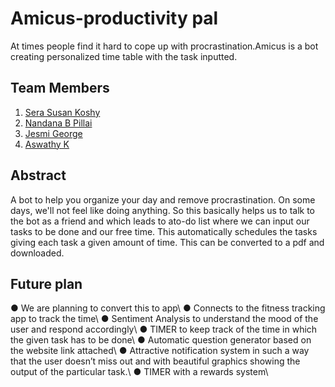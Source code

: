 # Amicus-productivity pal
   At times people find it hard to cope up with procrastination.Amicus is a bot creating personalized time table with the task inputted. 
   
 
## Team Members
1. [Sera Susan Koshy](https://github.com/serasusan)
2. [Nandana B Pillai](https://github.com/Nandanabpillai)
3. [Jesmi George](https://github.com/jesmigeorge)
4. [Aswathy K](https://github.com/aswathy5k)


## Abstract
A bot to help you organize your day and remove procrastination. On some days, we'll not feel like doing anything. So this basically helps us to talk to the bot as a
friend and which leads to ato-do list where we can input our tasks to be done and our free time. This automatically schedules the tasks giving each task a given amount of time. This can be converted to a pdf and downloaded.


## Future plan
● We are planning to convert this to app\\
● Connects to the fitness tracking app to track the time\\
● Sentiment Analysis to understand the mood of the user and respond accordingly\\
● TIMER to keep track of the time in which the given task has to be done\\
● Automatic question generator based on the website link attached\\
● Attractive notification system in such a way that the user doesn’t miss out and with
  beautiful graphics showing the output of the particular task.\\
● TIMER with a rewards system\\


